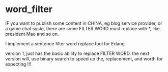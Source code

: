 word_filter
===========

IF you want to publish some content in CHINA, eg blog service provider, or a game chat syste, there are some FILTER WORD must replace with *, like president Mao and so on.

I implement a sentence filter word replace tool for Erlang.

version 1, just has the basic ability to replace FILTER WORD.
the next version will, use binary search to speed up the, replacement, and worth for expecting !!!